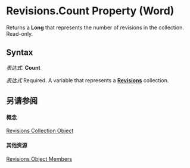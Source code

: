 
# Revisions.Count Property (Word)

Returns a  **Long** that represents the number of revisions in the collection. Read-only.


## Syntax

 _表达式_. **Count**

 _表达式_ Required. A variable that represents a **[Revisions](7f267a64-885a-cb4c-008a-e8545cea94d2.md)** collection.


## 另请参阅


#### 概念


[Revisions Collection Object](7f267a64-885a-cb4c-008a-e8545cea94d2.md)
#### 其他资源


[Revisions Object Members](http://msdn.microsoft.com/library/e1246cc8-0a2d-2bf9-999c-d9c5f35ac157%28Office.15%29.aspx)